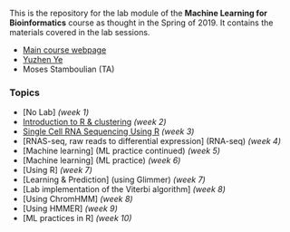 This is the repository for the lab module of the **Machine Learning for Bioinformatics** course as thought in the Spring of 2019.
It contains the materials covered in the lab sessions.

  * [Main course webpage](http://homes.sice.indiana.edu/classes/spring2019/info/i529-yye/index.php)
  * [Yuzhen Ye](http://homes.soic.indiana.edu/yye/lab/index.php)
  *  Moses Stamboulian (TA)


### Topics

  * [No Lab] *(week 1)*
  * [Introduction to R & clustering](R-intro/) *(week 2)*
  * [Single Cell RNA Sequencing Using R](SCRS/) *(week 3)*
  * [RNAS-seq, raw reads to differential expression] (RNA-seq) *(week 4)*
  * [Machine learning] (ML practice continued) *(week 5)*
  * [Machine learning] (ML practice) *(week 6)*
  * [Using R] *(week 7)*
  * [Learning & Prediction] (using Glimmer) *(week 7)*
  * [Lab implementation of the Viterbi algorithm] *(week 8)*
  * [Using ChromHMM] *(week 8)*
  * [Using HMMER] *(week 9)*
  * [ML practices in R] *(week 10)*

